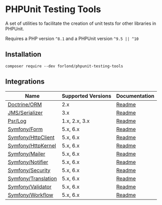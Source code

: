 # PHPUnit Testing Tools

A set of utilities to facilitate the creation of unit tests for other libraries in PHPUnit.

Requires a PHP version `^8.1` and a PHPUnit version `^9.5 || ^10`

## Installation

```
composer require --dev forlond/phpunit-testing-tools
```

## Integrations

| Name                                                          | Supported Versions | Documentation                           |
|---------------------------------------------------------------|--------------------|-----------------------------------------|
| [Doctrine/ORM](https://github.com/doctrine/orm)               | 2.x                | [Readme](./docs/doctrine_orm.md)        |
| [JMS/Serializer](https://github.com/schmittjoh/serializer)    | 3.x                | [Readme](./docs/jms_serializer.md)      |
| [Psr/Log](https://github.com/php-fig/log)                     | 1.x, 2.x, 3.x      | [Readme](./docs/psr_log.md)             |
| [Symfony/Form](https://github.com/symfony/form)               | 5.x, 6.x           | [Readme](./docs/symfony_form.md)        |
| [Symfony/HttpClient](https://github.com/symfony/http-client)  | 5.x, 6.x           | [Readme](./docs/symfony_http_client.md) |
| [Symfony/HttpKernel](https://github.com/symfony/http-kernel)  | 5.x, 6.x           | [Readme](./docs/symfony_http_kernel.md) |
| [Symfony/Mailer](https://github.com/symfony/mailer)           | 5.x, 6.x           | [Readme](./docs/symfony_mailer.md)      |
| [Symfony/Notifier](https://github.com/symfony/notifier)       | 5.x, 6.x           | [Readme](./docs/symfony_notifier.md)    |
| [Symfony/Security](https://github.com/symfony/security)       | 5.x, 6.x           | [Readme](./docs/symfony_security.md)    |
| [Symfony/Translation](https://github.com/symfony/translation) | 5.x, 6.x           | [Readme](./docs/symfony_translation.md) |
| [Symfony/Validator](https://github.com/symfony/validator)     | 5.x, 6.x           | [Readme](./docs/symfony_validator.md)   |
| [Symfony/Workflow](https://github.com/symfony/workflow)       | 5.x, 6.x           | [Readme](./docs/symfony_workflow.md)    |
